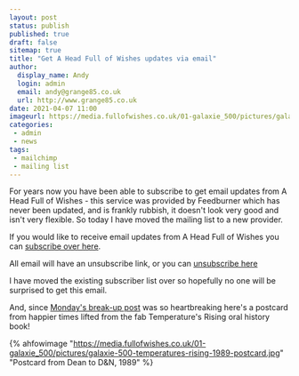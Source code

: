 ```yaml
---
layout: post
status: publish
published: true
draft: false
sitemap: true
title: "Get A Head Full of Wishes updates via email"
author:
  display_name: Andy
  login: admin
  email: andy@grange85.co.uk
  url: http://www.grange85.co.uk
date: 2021-04-07 11:00
imageurl: https://media.fullofwishes.co.uk/01-galaxie_500/pictures/galaxie-500-temperatures-rising-1989-postcard.jpg
categories:	
 - admin
 - news
tags:
 - mailchimp
 - mailing list
---
```

For years now you have been able to subscribe to get email updates from A Head Full of Wishes - this service was provided by Feedburner which has never been updated, and is frankly rubbish, it doesn't look very good and isn't very flexible. So today I have moved the mailing list to a new provider.

If you would like to receive email updates from A Head Full of Wishes you can [subscribe over here](http://eepurl.com/hvmzyH).

All email will have an unsubscribe link, or you can [unsubscribe here](https://fullofwishes.us1.list-manage.com/unsubscribe?u=735f72b6be9160802952ab14d&id=3e93b63fc8)

I have moved the existing subscriber list over so hopefully no one will be surprised to get this email.

And, since [Monday's break-up post](/2021/04/05/the-end-of-galaxie-500-30-years-on/) was so heartbreaking here's a postcard from happier times lifted from the fab Temperature's Rising oral history book!

{% ahfowimage "https://media.fullofwishes.co.uk/01-galaxie_500/pictures/galaxie-500-temperatures-rising-1989-postcard.jpg" "Postcard from Dean to D&N, 1989" %}